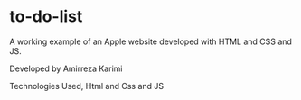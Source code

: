 # to-do-list
A working example of an Apple website developed with HTML and CSS and JS.

Developed by Amirreza Karimi

Technologies Used, Html and Css and JS
